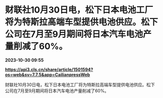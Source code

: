 # 财联社10月30日电，松下日本电池工厂将为特斯拉高端车型提供电池供应。松下公司在7月至9月期间将日本汽车电池产量削减了60%。

**2023-10-30 09:55**

**https://api3.cls.cn/share/article/1501594?os=web&sv=7.7.5&app=CailianpressWeb**

财联社10月30日电，松下日本电池工厂将为特斯拉高端车型提供电池供应。松下公司在7月至9月期间将日本汽车电池产量削减了60%。